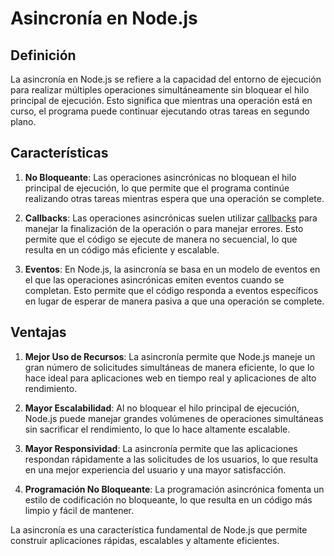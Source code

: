 # Asincronía en Node.js

## Definición

La asincronía en Node.js se refiere a la capacidad del entorno de ejecución para realizar múltiples operaciones simultáneamente sin bloquear el hilo principal de ejecución. Esto significa que mientras una operación está en curso, el programa puede continuar ejecutando otras tareas en segundo plano.

## Características

1. **No Bloqueante**: Las operaciones asincrónicas no bloquean el hilo principal de ejecución, lo que permite que el programa continúe realizando otras tareas mientras espera que una operación se complete.

2. **Callbacks**: Las operaciones asincrónicas suelen utilizar [callbacks](Node.JS/Callbacks.md) para manejar la finalización de la operación o para manejar errores. Esto permite que el código se ejecute de manera no secuencial, lo que resulta en un código más eficiente y escalable.

3. **Eventos**: En Node.js, la asincronía se basa en un modelo de eventos en el que las operaciones asincrónicas emiten eventos cuando se completan. Esto permite que el código responda a eventos específicos en lugar de esperar de manera pasiva a que una operación se complete.

## Ventajas

1. **Mejor Uso de Recursos**: La asincronía permite que Node.js maneje un gran número de solicitudes simultáneas de manera eficiente, lo que lo hace ideal para aplicaciones web en tiempo real y aplicaciones de alto rendimiento.

2. **Mayor Escalabilidad**: Al no bloquear el hilo principal de ejecución, Node.js puede manejar grandes volúmenes de operaciones simultáneas sin sacrificar el rendimiento, lo que lo hace altamente escalable.

3. **Mayor Responsividad**: La asincronía permite que las aplicaciones respondan rápidamente a las solicitudes de los usuarios, lo que resulta en una mejor experiencia del usuario y una mayor satisfacción.

4. **Programación No Bloqueante**: La programación asincrónica fomenta un estilo de codificación no bloqueante, lo que resulta en un código más limpio y fácil de mantener.

La asincronía es una característica fundamental de Node.js que permite construir aplicaciones rápidas, escalables y altamente eficientes.
